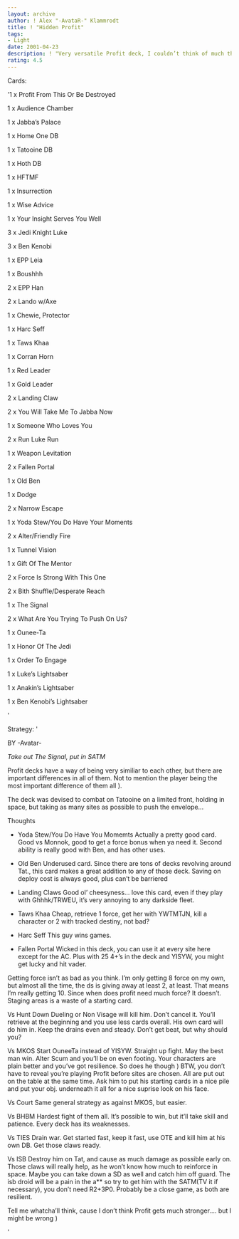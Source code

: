 ```yaml
---
layout: archive
author: ! Alex "-AvataR-" Klammrodt
title: ! "Hidden Profit"
tags:
- Light
date: 2001-04-23
description: ! "Very versatile Profit deck, I couldn’t think of much that could crack it. Try it, you just might like it."
rating: 4.5
---
```

Cards: 

'1 x Profit From This Or Be Destroyed

1 x Audience Chamber

1 x Jabba’s Palace

1 x Home One DB

1 x Tatooine DB

1 x Hoth DB


1 x HFTMF

1 x Insurrection

1 x Wise Advice

1 x Your Insight Serves You Well


3 x Jedi Knight Luke

3 x Ben Kenobi

1 x EPP Leia

1 x Boushhh

2 x EPP Han

2 x Lando w/Axe

1 x Chewie, Protector

1 x Harc Seff

1 x Taws Khaa

1 x Corran Horn


1 x Red Leader

1 x Gold Leader


2 x Landing Claw


2 x You Will Take Me To Jabba Now

1 x Someone Who Loves You

2 x Run Luke Run

1 x Weapon Levitation

2 x Fallen Portal

1 x Old Ben

1 x Dodge

2 x Narrow Escape

1 x Yoda Stew/You Do Have Your Moments

2 x Alter/Friendly Fire

1 x Tunnel Vision

1 x Gift Of The Mentor

2 x Force Is Strong With This One

2 x Bith Shuffle/Desperate Reach

1 x The Signal


2 x What Are You Trying To Push On Us?

1 x Ounee-Ta

1 x Honor Of The Jedi

1 x Order To Engage


1 x Luke’s Lightsaber

1 x Anakin’s Lightsaber

1 x Ben Kenobi’s Lightsaber

'

Strategy: '

BY -Avatar-


*Take out The Signal, put in SATM*


Profit decks have a way of being very similiar to each other, but there are important differences in all of them. Not to mention the player being the most important difference of them all ).


The deck was devised to combat on Tatooine on a limited front, holding in space, but taking as many sites as possible to push the envelope...


Thoughts


- Yoda Stew/You Do Have You Momemts Actually a pretty good card. Good vs Monnok, good to get a force bonus when ya need it. Second ability is really good with Ben, and has other uses.


- Old Ben Underused card. Since there are tons of decks revolving around Tat., this card makes a great addition to any of those deck. Saving on deploy cost is always good, plus can’t be barriered


- Landing Claws Good ol’ cheesyness... love this card, even if they play with Ghhhk/TRWEU, it’s very annoying to any darkside fleet.


- Taws Khaa Cheap, retrieve 1 force, get her with YWTMTJN, kill a character or 2 with tracked destiny, not bad?


- Harc Seff This guy wins games.


- Fallen Portal Wicked in this deck, you can use it at every site here except for the AC. Plus with 25 4+’s in the deck and YISYW, you might get lucky and hit vader.


Getting force isn’t as bad as you think. I’m only getting 8 force on my own, but almost all the time, the ds is giving away at least 2, at least. That means I’m really getting 10. Since when does profit need much force? It doesn’t. Staging areas is a waste of a starting card.



Vs Hunt Down Dueling or Non Visage will kill him. Don’t cancel it. You’ll retrieve at the beginning and you use less cards overall. His own card will do him in. Keep the drains even and steady. Don’t get beat, but why should you?


Vs MKOS Start OuneeTa instead of YISYW. Straight up fight. May the best man win. Alter Scum and you’ll be on even footing. Your characters are plain better and you’ve got resilience. So does he though ) BTW, you don’t have to reveal you’re playing Profit before sites are chosen. All are put out on the table at the same time. Ask him to put his starting cards in a nice pile and put your obj. underneath it all for a nice suprise look on his face.


Vs Court Same general strategy as against MKOS, but easier.


Vs BHBM Hardest fight of them all. It’s possible to win, but it’ll take skill and patience. Every deck has its weaknesses.


Vs TIES Drain war. Get started fast, keep it fast, use OTE and kill him at his own DB. Get those claws ready. 


Vs ISB Destroy him on Tat, and cause as much damage as possible early on. Those claws will really help, as he won’t know how much to reinforce in space. Maybe you can take down a SD as well and catch him off guard. The isb droid will be a pain in the a** so try to get him with the SATM(TV it if necessary), you don’t need R2+3P0. Probably be a close game, as both are resilient.


Tell me whatcha’ll think, cause I don’t think Profit gets much stronger.... but I might be wrong )




'